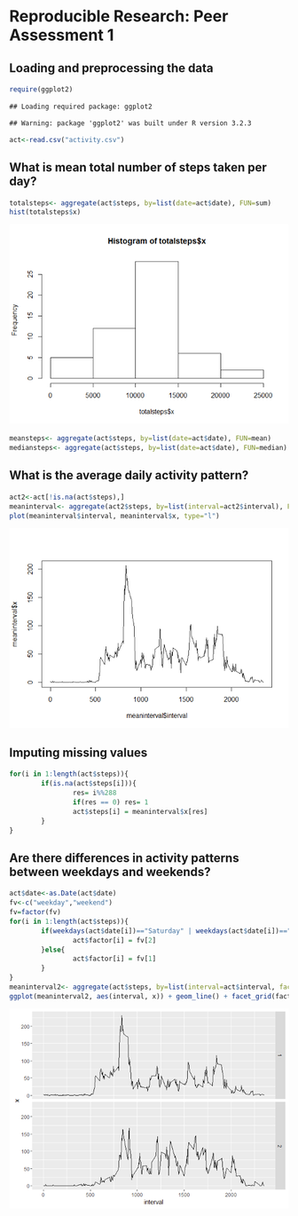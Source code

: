 # Reproducible Research: Peer Assessment 1


## Loading and preprocessing the data

```r
require(ggplot2)
```

```
## Loading required package: ggplot2
```

```
## Warning: package 'ggplot2' was built under R version 3.2.3
```

```r
act<-read.csv("activity.csv")
```


## What is mean total number of steps taken per day?

```r
totalsteps<- aggregate(act$steps, by=list(date=act$date), FUN=sum)
hist(totalsteps$x)
```

![](PA1_template_files/figure-html/unnamed-chunk-2-1.png)

```r
meansteps<- aggregate(act$steps, by=list(date=act$date), FUN=mean)
mediansteps<- aggregate(act$steps, by=list(date=act$date), FUN=median)
```

## What is the average daily activity pattern?

```r
act2<-act[!is.na(act$steps),]
meaninterval<- aggregate(act2$steps, by=list(interval=act2$interval), FUN=mean)
plot(meaninterval$interval, meaninterval$x, type="l")
```

![](PA1_template_files/figure-html/unnamed-chunk-3-1.png)

## Imputing missing values

```r
for(i in 1:length(act$steps)){
        if(is.na(act$steps[i])){
                res= i%%288
                if(res == 0) res= 1
                act$steps[i] = meaninterval$x[res]
        }
}
```

## Are there differences in activity patterns between weekdays and weekends?

```r
act$date<-as.Date(act$date)
fv<-c("weekday","weekend")
fv=factor(fv)
for(i in 1:length(act$steps)){
        if(weekdays(act$date[i])=="Saturday" | weekdays(act$date[i])=="Sunday"){
                act$factor[i] = fv[2]
        }else{
                act$factor[i] = fv[1]
        }
}
meaninterval2<- aggregate(act$steps, by=list(interval=act$interval, factor=act$factor), FUN=mean)
ggplot(meaninterval2, aes(interval, x)) + geom_line() + facet_grid(factor ~ .)
```

![](PA1_template_files/figure-html/unnamed-chunk-5-1.png)
